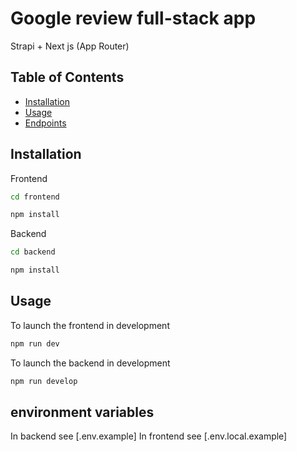 # Google review full-stack app

Strapi + Next js (App Router)

## Table of Contents

- [Installation](#installation)
- [Usage](#usage)
- [Endpoints](#endpoints)

## Installation
Frontend

```bash
cd frontend
```

```bash
npm install
```

Backend

```bash
cd backend
```

```bash
npm install
```

## Usage

To launch the frontend in development

```bash
npm run dev
```

To launch the backend in development

```bash
npm run develop
```

## environment variables
In backend see [.env.example]
In frontend see [.env.local.example]


